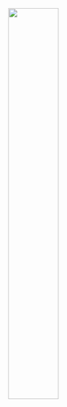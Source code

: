 <div >
<a href="#"><img width="45%" src="https://github-readme-stats.vercel.app/api?username=whyauthentic&layout=compact&theme=react&hide_border=true&show_icons=true"/></a>
</div>
